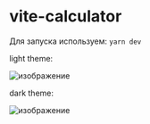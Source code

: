 # vite-calculator

Для запуска используем:
```yarn dev```

light theme:

![изображение](https://user-images.githubusercontent.com/55087091/211301097-cbbffb47-90cc-4515-9499-3766c405f0ba.png)

dark theme:

![изображение](https://user-images.githubusercontent.com/55087091/211300972-53fc457a-e0ea-4984-acc4-5f10aa54b826.png)
